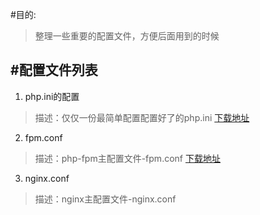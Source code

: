 #目的:
>整理一些重要的配置文件，方便后面用到的时候

#配置文件列表
----------
1.  php.ini的配置
>描述：仅仅一份最简单配置配置好了的php.ini
  [下载地址](https://github.com/scholar-ink/conf/blob/master/php.ini "php.ini")
 
2.  fpm.conf
>描述：php-fpm主配置文件-fpm.conf
  [下载地址](https://github.com/scholar-ink/conf/blob/master/fpm.conf "php.ini")
3.  nginx.conf
>描述：nginx主配置文件-nginx.conf
  
